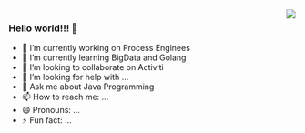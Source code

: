 <img align="right" src="https://github-readme-stats.vercel.app/api?username=zhudunfeng&show_icons=true&icon_color=CE1D2D&text_color=718096&bg_color=ffffff&hide_title=true" />

### Hello world!!! 👋

- 🔭 I’m currently working on Process Enginees
- 🌱 I’m currently learning BigData and Golang
- 👯 I’m looking to collaborate on Activiti
- 🤔 I’m looking for help with ...
- 💬 Ask me about Java Programming
- 📫 How to reach me: ...
- 😄 Pronouns: ...
- ⚡ Fun fact: ...

